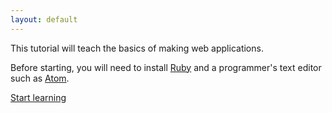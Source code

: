 ```yaml
---
layout: default
---
```


This tutorial will teach the basics of making web applications.

Before starting, you will need to install [Ruby](https://www.ruby-lang.org/) and a programmer's text editor such as [Atom](https://atom.io/).

<a class="next-chapter" href="/html/">Start learning</a>
